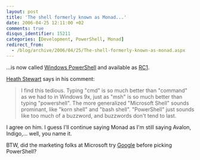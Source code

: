 ```yaml
---
layout: post
title: 'The shell formerly known as Monad...'
date: 2006-04-25 12:11:00 +02
comments: true
disqus_identifier: 15211
categories: [Development, PowerShell, Monad]
redirect_from:
  - /blog/archive/2006/04/25/The-shell-formerly-known-as-monad.aspx
---
```


...is now called [Windows PowerShell](http://blogs.msdn.com/powershell/) and available as [RC1](http://blogs.msdn.com/powershell/archive/2006/04/25/583344.aspx).

[Heath Stewart](http://blogs.msdn.com/heaths) says in his comment:

> I find this tedious. Typing "cmd" is so much better than "command" as we had to in Windows 9x, just as "msh" is so much better than typing "powershell". The more generalized "Microsoft Shell" sounds prominant, like "korn shell" and "bash shell". "PowerShell" just sounds like too much of a buzzword, and buzzwords don't tend to last.

I agree on him. I guess I'll continue saying Monad as I'm still saying Avalon, Indigo,... well, you name it.

BTW, did the marketing folks at Microsoft try [Google](http://www.google.com/search?q=powershell) before picking PowerShell?

